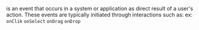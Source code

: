 is an event that occurs in a system or application as direct result of a user's action.
These events are typically initiated through interactions such as:
ex: `onClik` `onSelect` `onDrag` `onDrop`
